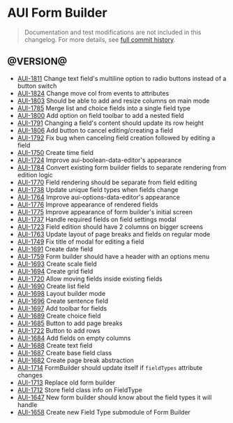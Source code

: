 # AUI Form Builder

> Documentation and test modifications are not included in this changelog. For more details, see [full commit history](https://github.com/liferay/alloy-ui/commits/master/src/aui-form-builder).

## @VERSION@

* [AUI-1811](https://issues.liferay.com/browse/AUI-1811) Change text field's multiline option to radio buttons instead of a button switch
* [AUI-1824](https://issues.liferay.com/browse/AUI-1824) Change move col from events to attributes
* [AUI-1803](https://issues.liferay.com/browse/AUI-1803) Should be able to add and resize columns on main mode
* [AUI-1785](https://issues.liferay.com/browse/AUI-1785) Merge list and choice fields into a single field type
* [AUI-1800](https://issues.liferay.com/browse/AUI-1800) Add option on field toolbar to add a nested field
* [AUI-1791](https://issues.liferay.com/browse/AUI-1791) Changing a field's content should update its row height
* [AUI-1806](https://issues.liferay.com/browse/AUI-1806) Add button to cancel editing/creating a field
* [AUI-1792](https://issues.liferay.com/browse/AUI-1792) Fix bug when canceling field creation followed by editing a field
* [AUI-1750](https://issues.liferay.com/browse/AUI-1750) Create time field
* [AUI-1724](https://issues.liferay.com/browse/AUI-1724) Improve aui-boolean-data-editor's appearance
* [AUI-1784](https://issues.liferay.com/browse/AUI-1784) Convert existing form builder fields to separate rendering from edition logic
* [AUI-1770](https://issues.liferay.com/browse/AUI-1770) Field rendering should be separate from field editing
* [AUI-1738](https://issues.liferay.com/browse/AUI-1738) Update unique field types when fields change
* [AUI-1764](https://issues.liferay.com/browse/AUI-1764) Improve aui-options-data-editor's appearance
* [AUI-1776](https://issues.liferay.com/browse/AUI-1776) Improve appearance of rendered fields
* [AUI-1775](https://issues.liferay.com/browse/AUI-1775) Improve appearance of form builder's initial screen
* [AUI-1737](https://issues.liferay.com/browse/AUI-1737) Handle required fields on field settings modal
* [AUI-1723](https://issues.liferay.com/browse/AUI-1723) Field edition should have 2 columns on bigger screens
* [AUI-1763](https://issues.liferay.com/browse/AUI-1763) Update layout of page breaks and fields on regular mode
* [AUI-1749](https://issues.liferay.com/browse/AUI-1749) Fix title of modal for editing a field
* [AUI-1691](https://issues.liferay.com/browse/AUI-1691) Create date field
* [AUI-1759](https://issues.liferay.com/browse/AUI-1759) Form builder should have a header with an options menu
* [AUI-1693](https://issues.liferay.com/browse/AUI-1693) Create scale field
* [AUI-1694](https://issues.liferay.com/browse/AUI-1694) Create grid field
* [AUI-1720](https://issues.liferay.com/browse/AUI-1720) Allow moving fields inside existing fields
* [AUI-1690](https://issues.liferay.com/browse/AUI-1690) Create list field
* [AUI-1698](https://issues.liferay.com/browse/AUI-1698) Layout builder mode
* [AUI-1696](https://issues.liferay.com/browse/AUI-1696) Create sentence field
* [AUI-1697](https://issues.liferay.com/browse/AUI-1697) Add toolbar for fields
* [AUI-1689](https://issues.liferay.com/browse/AUI-1689) Create choice field
* [AUI-1685](https://issues.liferay.com/browse/AUI-1685) Button to add page breaks
* [AUI-1722](https://issues.liferay.com/browse/AUI-1722) Button to add rows
* [AUI-1684](https://issues.liferay.com/browse/AUI-1684) Add fields on empty columns
* [AUI-1688](https://issues.liferay.com/browse/AUI-1688) Create text field
* [AUI-1687](https://issues.liferay.com/browse/AUI-1687) Create base field class
* [AUI-1682](https://issues.liferay.com/browse/AUI-1682) Create page break abstraction
* [AUI-1714](https://issues.liferay.com/browse/AUI-1714) FormBuilder should update itself if `fieldTypes` attribute changes
* [AUI-1713](https://issues.liferay.com/browse/AUI-1713) Replace old form builder
* [AUI-1712](https://issues.liferay.com/browse/AUI-1712) Store field class info on FieldType
* [AUI-1647](https://issues.liferay.com/browse/AUI-1647) New form builder should know about the field types it will handle
* [AUI-1658](https://issues.liferay.com/browse/AUI-1658) Create new Field Type submodule of Form Builder
